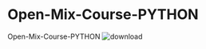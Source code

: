 # Open-Mix-Course-PYTHON
Open-Mix-Course-PYTHON
![download](https://user-images.githubusercontent.com/51271834/215279624-bb59c62f-f511-44f9-9998-927a20425f79.jpeg)
